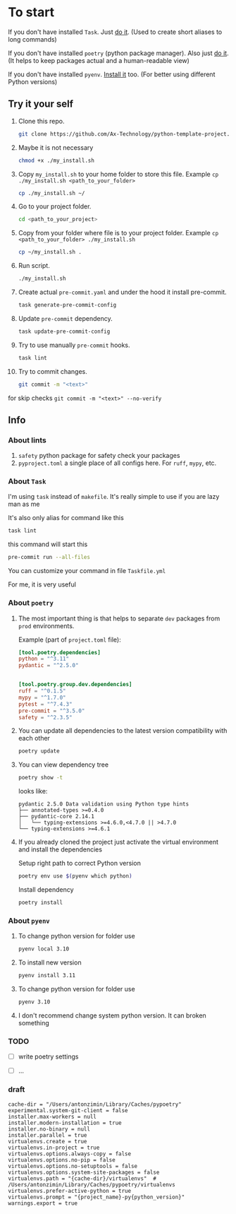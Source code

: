 # To start

If you don't have installed `Task`. Just [do it](https://taskfile.dev/ru-RU/installation/). (Used to create short aliases to long commands)

If you don't have installed `poetry` (python package manager). Also just [do it](https://python-poetry.org/docs/#installation). (It helps to keep packages actual and a human-readable view)

If you don't have installed `pyenv`. [Install it](https://github.com/pyenv/pyenv#installation) too. (For better using different Python versions)

## Try it your self

1. Clone this repo.

    ```sh
    git clone https://github.com/Ax-Technology/python-template-project.git
    ```

2. Maybe it is not necessary

    ```sh
    chmod +x ./my_install.sh 
    ```

3. Copy `my_install.sh` to your home folder to store this file. Example `cp ./my_install.sh <path_to_your_folder>`

    ```sh
    cp ./my_install.sh ~/
    ```

4. Go to your project folder.

    ```sh
    cd <path_to_your_project>
    ```

5. Copy from your folder where file is to your project folder.  Example `cp <path_to_your_folder> ./my_install.sh`

    ```sh
    cp ~/my_install.sh .
    ```

6. Run script.

    ```sh
    ./my_install.sh
    ```

7. Create actual `pre-commit.yaml` and under the hood it install pre-commit.

    ```sh
    task generate-pre-commit-config
    ```

8. Update `pre-commit` dependency.

    ```sh
    task update-pre-commit-config
    ```

9. Try to use manually `pre-commit` hooks.

    ```sh
    task lint
    ```

10. Try to commit changes.

    ```sh
    git commit -m "<text>"
    ```

for skip checks `git commit -m "<text>" --no-verify`

## Info

### About lints

1. `safety` python package for safety check your packages
2. `pyproject.toml` a single place of all configs here. For `ruff`, `mypy`, etc.

### About `Task`

I'm using `task` instead of `makefile`. It's really simple to use if you are lazy man as me

It's also only alias for command like this

```sh
task lint
```

this command will start this

```sh
pre-commit run --all-files
```

You can customize your command in file `Taskfile.yml`

For me, it is very useful

### About `poetry`

1. The most important thing is that helps to separate `dev` packages from `prod` environments.

    Example (part of `project.toml` file):

    ```toml
    [tool.poetry.dependencies]
    python = "^3.11"
    pydantic = "^2.5.0"


    [tool.poetry.group.dev.dependencies]
    ruff = "^0.1.5"
    mypy = "^1.7.0"
    pytest = "^7.4.3"
    pre-commit = "^3.5.0"
    safety = "^2.3.5"
    ```

2. You can update all dependencies to the latest version  compatibility with each other

    ```sh
    poetry update
    ```

3. You can view dependency tree

    ```sh
    poetry show -t
    ```

    looks like:

    ```no-highlight
    pydantic 2.5.0 Data validation using Python type hints
    ├── annotated-types >=0.4.0
    ├── pydantic-core 2.14.1
    │   └── typing-extensions >=4.6.0,<4.7.0 || >4.7.0
    └── typing-extensions >=4.6.1
    ```

4. If you already cloned the project just activate the virtual environment and install the dependencies

    Setup right path to correct Python version

    ```sh
    poetry env use $(pyenv which python)
    ```

    Install dependency

    ```sh
    poetry install
    ```

### About `pyenv`

1. To change python version for folder use

    ```sh
    pyenv local 3.10
    ```

2. To install new version

    ```sh
    pyenv install 3.11
    ```

3. To change python version for folder use

    ```sh
    pyenv 3.10
    ```

4. I don't recommend change system python version. It can broken something

### TODO

-[ ] write poetry settings

-[ ] ...

### draft

```poetry settings
cache-dir = "/Users/antonzimin/Library/Caches/pypoetry"
experimental.system-git-client = false
installer.max-workers = null
installer.modern-installation = true
installer.no-binary = null
installer.parallel = true
virtualenvs.create = true
virtualenvs.in-project = true
virtualenvs.options.always-copy = false
virtualenvs.options.no-pip = false
virtualenvs.options.no-setuptools = false
virtualenvs.options.system-site-packages = false
virtualenvs.path = "{cache-dir}/virtualenvs"  # /Users/antonzimin/Library/Caches/pypoetry/virtualenvs
virtualenvs.prefer-active-python = true
virtualenvs.prompt = "{project_name}-py{python_version}"
warnings.export = true
```
